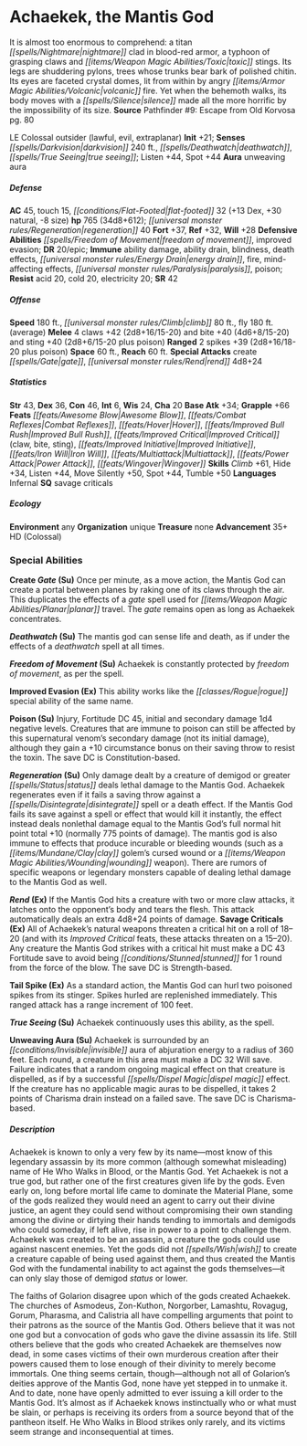 ﻿---
cssclass: [monsters]
title1: Achaekek, the Mantis God
is_3.5: true
desc_short: 'It is almost too enormous to comprehend: a titan nightmare clad in blood-red
  armor, a typhoon of grasping claws and toxic stings. Its legs are shuddering pylons,
  trees whose trunks bear bark of polished chitin. Its eyes are faceted crystal domes,
  lit from within by angry volcanic fire. Yet when the behemoth walks, its body moves
  with a silence made all the more horrific by the impossibility of its size.'
title2: Achaekek, the Mantis God
CR: 30
sources:
- name: 'Pathfinder #9: Escape from Old Korvosa'
  page: 80
  link: http://paizo.com/pathfinder/adventurePath/curseOfTheCrimsonThrone/v5748btpy82t5
alignment: LE
size: Colossal
type: outsider
subtypes:
- lawful
- evil
- extraplanar
initiative:
  bonus: 21
senses:
  darkvision: 240
  deathwatch: true
  true seeing: true
auras:
- name: unweaving aura
AC:
  AC: 45
  touch: 15
  flat_footed: 32
  components:
    dex: 13
    natural: 30
    size: -8
HP:
  HP: 765
  long: 34d8+612
  regeneration: 40
saves:
  fort: 37
  ref: 32
  will: 28
defensive_abilities:
- freedom of movement
- improved evasion
DR:
- amount: 20
  weakness: epic
immunities:
- ability damage
- ability drain
- blindness
- death effects
- energy drain
- fire
- mind-affecting effects
- paralysis
- poison
resistances:
  acid: 20
  cold: 20
  electricity: 20
SR: 42
speeds:
  base: 180
  climb: 80
  fly: 180
  fly_maneuverability: average
attacks:
  melee:
  - - text: 4 claws +42 (2d8+16/15-20)
      entries:
      - - damage: 2d8+16
          crit_range: 15-20
      count: 4
      attack: claws
      bonus:
      - 42
    - text: bite +40 (4d6+8/15-20)
      entries:
      - - damage: 4d6+8
          crit_range: 15-20
      attack: bite
      bonus:
      - 40
    - text: sting +40 (2d8+6/15-20 plus poison)
      entries:
      - - damage: 2d8+6
          crit_range: 15-20
        - effect: poison
      attack: sting
      bonus:
      - 40
  ranged:
  - - text: 2 spikes +39 (2d8+16/18-20 plus poison)
      entries:
      - - damage: 2d8+16
          crit_range: 18-20
        - effect: poison
      count: 2
      attack: spikes
      bonus:
      - 39
  special:
  - create gate
  - rend 4d8+24
space: 60
reach: 60
ability_scores:
  STR: 43
  DEX: 36
  CON: 46
  INT: 6
  WIS: 24
  CHA: 20
BAB: 34
grapple_3.5: 66
feats:
- name: Awesome Blow
- name: Combat Reflexes
- name: Hover
- name: Improved Bull Rush
- name: Improved Critical (claw)
- name: Improved Critical (bite)
- name: Improved Critical (sting)
- name: Improved Initiative
- name: Iron Will
- name: Multiattack
- name: Power Attack
- name: Wingover
skills:
  Climb: 61
  Hide: 34
  Listen: 44
  Move Silently: 50
  Spot: 44
  Tumble: 50
languages:
- Infernal
special_qualities:
- savage criticals
ecology:
  environment: any
  organization: unique
  treasure_type: none
  advancement_3.5:
  - type: size
    HD_min: 35
    size: Colossal
special_abilities:
  Create Gate (Su): Once per minute, as a move action, the Mantis God can create a
    portal between planes by raking one of its claws through the air. This duplicates
    the effects of a gate spell used for planar travel. The gate remains open as long
    as Achaekek concentrates.
  Deathwatch (Su): The mantis god can sense life and death, as if under the effects
    of a deathwatch spell at all times.
  Freedom of Movement (Su): Achaekek is constantly protected by freedom of movement,
    as per the spell.
  Improved Evasion (Ex): This ability works like the rogue special ability of the
    same name.
  Poison (Su): Injury, Fortitude DC 45, initial and secondary damage 1d4 negative
    levels. Creatures that are immune to poison can still be affected by this supernatural
    venom's secondary damage (not its initial damage), although they gain a +10 circumstance
    bonus on their saving throw to resist the toxin. The save DC is Constitution-based.
  Regeneration (Su): Only damage dealt by a creature of demigod or greater status
    deals lethal damage to the Mantis God. Achaekek regenerates even if it fails a
    saving throw against a disintegrate spell or a death effect. If the Mantis God
    fails its save against a spell or effect that would kill it instantly, the effect
    instead deals nonlethal damage equal to the Mantis God's full normal hit point
    total +10 (normally 775 points of damage). The mantis god is also immune to effects
    that produce incurable or bleeding wounds (such as a clay golem's cursed wound
    or a wounding weapon). There are rumors of specific weapons or legendary monsters
    capable of dealing lethal damage to the Mantis God as well.
  Rend (Ex): If the Mantis God hits a creature with two or more claw attacks, it latches
    onto the opponent's body and tears the flesh. This attack automatically deals
    an extra 4d8+24 points of damage.
  Savage Criticals (Ex): All of Achaekek's natural weapons threaten a critical hit
    on a roll of 18-20 (and with its Improved Critical feats, these attacks threaten
    on a 15-20). Any creature the Mantis God strikes with a critical hit must make
    a DC 43 Fortitude save to avoid being stunned for 1 round from the force of the
    blow. The save DC is Strength-based.
  Tail Spike (Ex): As a standard action, the Mantis God can hurl two poisoned spikes
    from its stinger. Spikes hurled are replenished immediately. This ranged attack
    has a range increment of 100 feet.
  True Seeing (Su): Achaekek continuously uses this ability, as the spell.
  Unweaving Aura (Su): Achaekek is surrounded by an invisible aura of abjuration energy
    to a radius of 360 feet. Each round, a creature in this area must make a DC 32
    Will save. Failure indicates that a random ongoing magical effect on that creature
    is dispelled, as if by a successful dispel magic effect. If the creature has no
    applicable magic auras to be dispelled, it takes 2 points of Charisma drain instead
    on a failed save. The save DC is Charisma-based.
desc_long: |-
  Achaekek is known to only a very few by its name-most know of this legendary assassin by its more common (although somewhat misleading) name of He Who Walks in Blood, or the Mantis God. Yet Achaekek is not a true god, but rather one of the first creatures given life by the gods. Even early on, long before mortal life came to dominate the Material Plane, some of the gods realized they would need an agent to carry out their divine justice, an agent they could send without compromising their own standing among the divine or dirtying their hands tending to immortals and demigods who could someday, if left alive, rise in power to a point to challenge them. Achaekek was created to be an assassin, a creature the gods could use against nascent enemies. Yet the gods did not wish to create a creature capable of being used against them, and thus created the Mantis God with the fundamental inability to act against the gods themselves-it can only slay those of demigod status or lower.

   The faiths of Golarion disagree upon which of the gods created Achaekek. The churches of Asmodeus, Zon-Kuthon, Norgorber, Lamashtu, Rovagug, Gorum, Pharasma, and Calistria all have compelling arguments that point to their patrons as the source of the Mantis God. Others believe that it was not one god but a convocation of gods who gave the divine assassin its life. Still others believe that the gods who created Achaekek are themselves now dead, in some cases victims of their own murderous creation after their powers caused them to lose enough of their divinity to merely become immortals. One thing seems certain, though-although not all of Golarion's deities approve of the Mantis God, none have yet stepped in to unmake it. And to date, none have openly admitted to ever issuing a kill order to the Mantis God. It's almost as if Achaekek knows instinctually who or what must be slain, or perhaps is receiving its orders from a source beyond that of the pantheon itself. He Who Walks in Blood strikes only rarely, and its victims seem strange and inconsequential at times.

---

# Achaekek, the Mantis God
It is almost too enormous to comprehend: a titan _[[spells/Nightmare|nightmare]]_ clad in blood-red armor, a typhoon of grasping claws and _[[items/Weapon Magic Abilities/Toxic|toxic]]_ stings. Its legs are shuddering pylons, trees whose trunks bear bark of polished chitin. Its eyes are faceted crystal domes, lit from within by angry _[[items/Armor Magic Abilities/Volcanic|volcanic]]_ fire. Yet when the behemoth walks, its body moves with a _[[spells/Silence|silence]]_ made all the more horrific by the impossibility of its size.
**Source** Pathfinder #9: Escape from Old Korvosa pg. 80

LE Colossal outsider (lawful, evil, extraplanar)
**Init** +21; **Senses** _[[spells/Darkvision|darkvision]]_ 240 ft., _[[spells/Deathwatch|deathwatch]]_, _[[spells/True Seeing|true seeing]]_; Listen +44, Spot +44
**Aura** unweaving aura

##### Defense

**AC** 45, touch 15, _[[conditions/Flat-Footed|flat-footed]]_ 32 (+13 Dex, +30 natural, -8 size)
**hp** 765 (34d8+612); _[[universal monster rules/Regeneration|regeneration]]_ 40
**Fort** +37, **Ref** +32, **Will** +28
**Defensive Abilities** _[[spells/Freedom of Movement|freedom of movement]]_, improved evasion; **DR** 20/epic; **Immune** ability damage, ability drain, blindness, death effects, _[[universal monster rules/Energy Drain|energy drain]]_, fire, mind-affecting effects, _[[universal monster rules/Paralysis|paralysis]]_, poison; **Resist** acid 20, cold 20, electricity 20; **SR** 42

##### Offense
**Speed** 180 ft., _[[universal monster rules/Climb|climb]]_ 80 ft., fly 180 ft. (average)
**Melee** 4 claws +42 (2d8+16/15-20) and bite +40 (4d6+8/15-20) and sting +40 (2d8+6/15-20 plus poison)
**Ranged** 2 spikes +39 (2d8+16/18-20 plus poison)
**Space** 60 ft., **Reach** 60 ft.
**Special Attacks** create _[[spells/Gate|gate]]_, _[[universal monster rules/Rend|rend]]_ 4d8+24

##### Statistics
**Str** 43, **Dex** 36, **Con** 46, **Int** 6, **Wis** 24, **Cha** 20
**Base Atk** +34; **Grapple** +66
**Feats** _[[feats/Awesome Blow|Awesome Blow]]_, _[[feats/Combat Reflexes|Combat Reflexes]]_, _[[feats/Hover|Hover]]_, _[[feats/Improved Bull Rush|Improved Bull Rush]]_, _[[feats/Improved Critical|Improved Critical]]_ (claw, bite, sting), _[[feats/Improved Initiative|Improved Initiative]]_, _[[feats/Iron Will|Iron Will]]_, _[[feats/Multiattack|Multiattack]]_, _[[feats/Power Attack|Power Attack]]_, _[[feats/Wingover|Wingover]]_
**Skills** _Climb_ +61, Hide +34, Listen +44, Move Silently +50, Spot +44, Tumble +50
**Languages** Infernal
**SQ** savage criticals

##### Ecology

**Environment** any
**Organization** unique
**Treasure** none
**Advancement** 35+ HD (Colossal)

### Special Abilities

**Create _Gate_ (Su)** Once per minute, as a move action, the Mantis God can create a portal between planes by raking one of its claws through the air. This duplicates the effects of a _gate_ spell used for _[[items/Weapon Magic Abilities/Planar|planar]]_ travel. The _gate_ remains open as long as Achaekek concentrates.

**_Deathwatch_ (Su)** The mantis god can sense life and death, as if under the effects of a _deathwatch_ spell at all times.

**_Freedom of Movement_ (Su)** Achaekek is constantly protected by _freedom of movement_, as per the spell.

**Improved Evasion (Ex)** This ability works like the _[[classes/Rogue|rogue]]_ special ability of the same name.

**Poison (Su)** Injury, Fortitude DC 45, initial and secondary damage 1d4 negative levels. Creatures that are immune to poison can still be affected by this supernatural venom’s secondary damage (not its initial damage), although they gain a +10 circumstance bonus on their saving throw to resist the toxin. The save DC is Constitution-based.

**_Regeneration_ (Su)** Only damage dealt by a creature of demigod or greater _[[spells/Status|status]]_ deals lethal damage to the Mantis God. Achaekek regenerates even if it fails a saving throw against a _[[spells/Disintegrate|disintegrate]]_ spell or a death effect. If the Mantis God fails its save against a spell or effect that would kill it instantly, the effect instead deals nonlethal damage equal to the Mantis God’s full normal hit point total +10 (normally 775 points of damage). The mantis god is also immune to effects that produce incurable or bleeding wounds (such as a _[[items/Mundane/Clay|clay]]_ golem’s cursed wound or a _[[items/Weapon Magic Abilities/Wounding|wounding]]_ weapon). There are rumors of specific weapons or legendary monsters capable of dealing lethal damage to the Mantis God as well.

**_Rend_ (Ex)** If the Mantis God hits a creature with two or more claw attacks, it latches onto the opponent’s body and tears the flesh. This attack automatically deals an extra 4d8+24 points of damage.
**Savage Criticals (Ex)** All of Achaekek’s natural weapons threaten a critical hit on a roll of 18–20 (and with its _Improved Critical_ feats, these attacks threaten on a 15–20). Any creature the Mantis God strikes with a critical hit must make a DC 43 Fortitude save to avoid being _[[conditions/Stunned|stunned]]_ for 1 round from the force of the blow. The save DC is Strength-based.

**Tail Spike (Ex)** As a standard action, the Mantis God can hurl two poisoned spikes from its stinger. Spikes hurled are replenished immediately. This ranged attack has a range increment of 100 feet.

**_True Seeing_ (Su)** Achaekek continuously uses this ability, as the spell.

**Unweaving Aura (Su)** Achaekek is surrounded by an _[[conditions/Invisible|invisible]]_ aura of abjuration energy to a radius of 360 feet. Each round, a creature in this area must make a DC 32 Will save. Failure indicates that a random ongoing magical effect on that creature is dispelled, as if by a successful _[[spells/Dispel Magic|dispel magic]]_ effect. If the creature has no applicable magic auras to be dispelled, it takes 2 points of Charisma drain instead on a failed save. The save DC is Charisma-based.

##### Description

Achaekek is known to only a very few by its name—most know of this legendary assassin by its more common (although somewhat misleading) name of He Who Walks in Blood, or the Mantis God. Yet Achaekek is not a true god, but rather one of the first creatures given life by the gods. Even early on, long before mortal life came to dominate the Material Plane, some of the gods realized they would need an agent to carry out their divine justice, an agent they could send without compromising their own standing among the divine or dirtying their hands tending to immortals and demigods who could someday, if left alive, rise in power to a point to challenge them. Achaekek was created to be an assassin, a creature the gods could use against nascent enemies. Yet the gods did not _[[spells/Wish|wish]]_ to create a creature capable of being used against them, and thus created the Mantis God with the fundamental inability to act against the gods themselves—it can only slay those of demigod _status_ or lower.

The faiths of Golarion disagree upon which of the gods created Achaekek. The churches of Asmodeus, Zon-Kuthon, Norgorber, Lamashtu, Rovagug, Gorum, Pharasma, and Calistria all have compelling arguments that point to their patrons as the source of the Mantis God. Others believe that it was not one god but a convocation of gods who gave the divine assassin its life. Still others believe that the gods who created Achaekek are themselves now dead, in some cases victims of their own murderous creation after their powers caused them to lose enough of their divinity to merely become immortals. One thing seems certain, though—although not all of Golarion’s deities approve of the Mantis God, none have yet stepped in to unmake it. And to date, none have openly admitted to ever issuing a kill order to the Mantis God. It’s almost as if Achaekek knows instinctually who or what must be slain, or perhaps is receiving its orders from a source beyond that of the pantheon itself. He Who Walks in Blood strikes only rarely, and its victims seem strange and inconsequential at times.